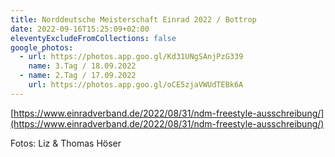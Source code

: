 ```yaml
---
title: Norddeutsche Meisterschaft Einrad 2022 / Bottrop
date: 2022-09-16T15:25:09+02:00
eleventyExcludeFromCollections: false
google_photos:
  - url: https://photos.app.goo.gl/Kd31UNgSAnjPzG339
    name: 3.Tag / 18.09.2022
  - name: 2.Tag / 17.09.2022
    url: https://photos.app.goo.gl/oCE5zjaVWUdTEBk6A
---
```

[https://www.einradverband.de/2022/08/31/ndm-freestyle-ausschreibung/](https://www.einradverband.de/2022/08/31/ndm-freestyle-ausschreibung/)


Fotos: Liz & Thomas Höser
